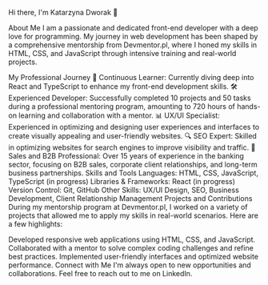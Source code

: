 Hi there, I'm Katarzyna Dworak 👋

About Me
I am a passionate and dedicated front-end developer with a deep love for programming. My journey in web development has been shaped by a comprehensive mentorship from Devmentor.pl, where I honed my skills in HTML, CSS, and JavaScript through intensive training and real-world projects.

My Professional Journey
🌱 Continuous Learner: Currently diving deep into React and TypeScript to enhance my front-end development skills.
🛠️ Experienced Developer: Successfully completed 10 projects and 50 tasks during a professional mentoring program, amounting to 720 hours of hands-on learning and collaboration with a mentor.
📊 UX/UI Specialist: Experienced in optimizing and designing user experiences and interfaces to create visually appealing and user-friendly websites.
🔍 SEO Expert: Skilled in optimizing websites for search engines to improve visibility and traffic.
💼 Sales and B2B Professional: Over 15 years of experience in the banking sector, focusing on B2B sales, corporate client relationships, and long-term business partnerships.
Skills and Tools
Languages: HTML, CSS, JavaScript, TypeScript (in progress)
Libraries & Frameworks: React (in progress)
Version Control: Git, GitHub
Other Skills: UX/UI Design, SEO, Business Development, Client Relationship Management
Projects and Contributions
During my mentorship program at Devmentor.pl, I worked on a variety of projects that allowed me to apply my skills in real-world scenarios. Here are a few highlights:

Developed responsive web applications using HTML, CSS, and JavaScript.
Collaborated with a mentor to solve complex coding challenges and refine best practices.
Implemented user-friendly interfaces and optimized website performance.
Connect with Me
I'm always open to new opportunities and collaborations. Feel free to reach out to me on LinkedIn.
